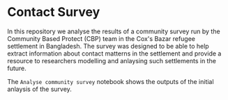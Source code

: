 # Contact Survey

In this repository we analyse the results of a community survey run by the Community Based Protect (CBP) team in the Cox's Bazar refugee settlement in Bangladesh. The survey was designed to be able to help extract information about contact matterns in the settlement and provide a resource to researchers modelling and anlaysing such settlements in the future.

The `Analyse community survey` notebook shows the outputs of the initial anlaysis of the survey.